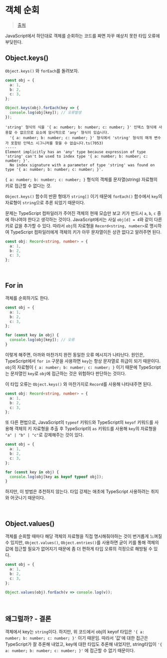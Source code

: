 # 객체 순회

> [출처](https://www.daleseo.com/ts-object-iteration/)

JavaScript에서 하던대로 객체를 순회하는 코드를 짜면 자꾸 예상치 못한 타입 오류에 부딪힌다.

## Object.keys()

`Object.keys()` 와 `forEach`를 돌려보자.

```ts
const obj = {
  a: 1,
  b: 2,
  c: 3,
};

Object.keys(obj).forEach(key => {
  console.log(obj[key]); // 오류발생
});
```

```
'string' 형식의 식을 '{ a: number; b: number; c: number; }' 인덱스 형식에 사용할 수 없으므로 요소에 암시적으로 'any' 형식이 있습니다.
  '{ a: number; b: number; c: number; }' 형식에서 'string' 형식의 매개 변수가 포함된 인덱스 시그니처를 찾을 수 없습니다.ts(7053)
-----
Element implicitly has an 'any' type because expression of type 'string' can't be used to index type '{ a: number; b: number; c: number; }'.
  No index signature with a parameter of type 'string' was found on type '{ a: number; b: number; c: number; }'.
```

`{ a: number; b: number; c: number; }` 형식의 객체를 문자열(string) 자료형의 키로 접근할 수 없다는 것.

`Object.keys()` 함수의 반환 형태가 `string[]` 이기 때문에 `forEach()` 함수에서 `key`의 자료형이 `string`으로 추론 되었기 때문이다.

문제는 TypeScript 컴파일러가 주어진 객체의 현재 모습만 보고 키가 반드시 `a`, `b`, `c` 중에 하나여야 한다고 생각하는 것이다. JavaScript에서는 사실 `obj[d] = 4`와 같이 다른 키로 값을 추가할 수 있다. 따라서 `obj`의 자료형을 `Record<string, number>`로 명시하여 TypeScript 컴파일러에게 객체의 키가 아무 문자열이든 상관 없다고 알려주면 된다.

```ts
const obj: Record<string, number> = {
  a: 1,
  b: 2,
  c: 3,
};
```

<br/>

## For in

객체를 순회하기도 한다.

```ts
const obj = {
  a: 1,
  b: 2,
  c: 3,
};

for (const key in obj) {
  console.log(obj[key]); // 오류
}
```

이렇게 해주면, 아까와 마찬가지 완전 동일한 오류 메시지가 나타난다. 원인은, TypeScript에서 `for in` 구문을 사용하면 `key`는 항상 문자열로 취급이 되기 때문이다. `obj`의 자료형이 `{ a: number; b: number; c: number; }` 이기 때문에 TypeScript는 문자열인 `key`로 `obj`에 접근하는 것은 위험하다 판단하는 것이다.

이 타입 오류는 `Object.keys()` 와 마찬가지로 `Record`를 사용해 나타내주면 된다.

```ts
const obj: Record<string, number> = {
  a: 1,
  b: 2,
  c: 3,
};
```

또 다른 편법으로, JavaScript의 `typeof` 키워드와 TypeScript의 `keyof` 키워드를 사용해 객체의 키 자료형을 추출 후 TypeScript의 `as` 키워드를 사용해 `key`의 자료형을 `"a" | "b" | "c"`로 강제해주는 것이 있다.

```ts
const obj = {
  a: 1,
  b: 2,
  c: 3,
};

for (const key in obj) {
  console.log(obj[key as keyof typeof obj]);
}
```

하지만, 이 방법은 추천하지 않는다. 타입 강제는 애초에 TypeScript 사용하려는 취지와 어긋나기 때문이다.

<br/>

## Object.values()

객체를 순회할 때마다 해당 객체의 자료형을 직접 명시해줘야하는 것이 번거롭게 느껴질 수 있지만, `Object.values()`, `Object.entries()`를 사용하면 굳이 키를 통해 객체의 값에 접근할 필요가 없어지기 때문에 좀 더 편하게 타입 오류의 걱정으로 해방될 수 있다.

```ts
const obj = {
  a: 1,
  b: 2,
  c: 3,
};

Object.values(obj).forEach(v => console.log(v));
```

<br/>

## 왜그럴까? - 결론

객체에서 key는 `string`이다. 하지만, 위 코드에서 obj의 keyof 타입은 `'{ a: number; b: number; c: number; }'` 이기 때문임. 따라서 '값'에 대한 접근은 TypeScript가 잘 추론해 내었고, key에 대한 타입도 추론해 내었지만, string타입이 `'{ a: number; b: number; c: number; }'` 에 접근할 수 없기 때문이다.
